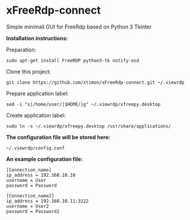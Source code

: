 # xFreeRdp-connect
Simple minimail GUI for FreeRdp based on Python 3 Tkinter

**Installation instructions:**

Preparation:

    sudo apt-get install FreeRDP python3-tk notify-osd

Clone this project:  

    git clone https://github.com/xtimon/xFreeRdp-connect.git ~/.viewrdp

Prepare application label:

    sed -i "s|/home/user/|$HOME/|g" ~/.viewrdp/xfreepy.desktop

Create application label:

    sudo ln -s ~/.viewrdp/xfreepy.desktop /usr/share/applications/

**The configuration file will be stored here:**

    ~/.viewrdp/config.conf

**An example configuration file:**

    [Connection_name]
    ip_address = 192.168.10.10
    username = User
    password = Password
    
    [Connection_name2]
    ip_address = 192.168.10.11:3122
    username = User2
    password = Password2


